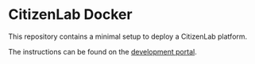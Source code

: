 # CitizenLab Docker

This repository contains a minimal setup to deploy a CitizenLab platform.

The instructions can be found on the [development portal](https://developers.citizenlab.co/start-deployment).
